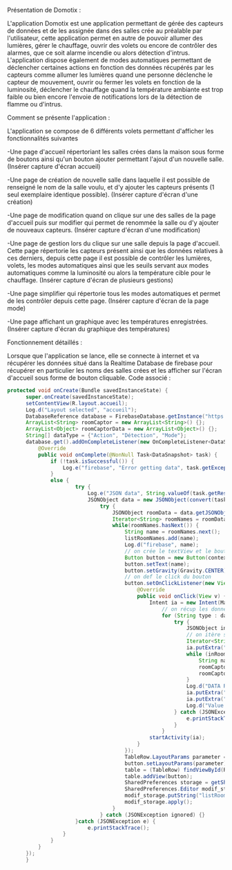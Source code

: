 Présentation de Domotix :

L'application Domotix est une application permettant de gérée des capteurs de données et de les assignée dans des salles crée au préalable par l'utilisateur, cette application permet en autre de pouvoir allumer des lumières, gérer le chauffage, ouvrir des volets ou encore de contrôler des alarmes, que ce soit alarme incendie ou alors détection d'intrus.
L'application dispose également de modes automatiques permettant de déclencher certaines actions en fonction des données récupérés par les capteurs comme allumer les lumières quand une personne déclenche le capteur de mouvement, ouvrir ou fermer les volets en fonction de la luminosité, déclencher le chauffage quand la température ambiante est trop faible ou bien encore l'envoie de notifications lors de la détection de flamme ou d'intrus.
 
Comment se présente l'application :

L'application se compose de 6 différents volets permettant d'afficher les fonctionnalités suivantes

-Une page d'accueil répertoriant les salles crées dans la maison sous forme de boutons ainsi qu'un bouton ajouter permettant l'ajout d'un nouvelle salle.
(Insérer capture d'écran accueil)

-Une page de création de nouvelle salle dans laquelle il est possible de renseigné le nom de la salle voulu, et d'y ajouter les capteurs présents (1 seul exemplaire identique possible).
(Insérer capture d'écran d'une création)

-Une page de modification quand on clique sur une des salles de la page d'accueil puis sur modifier qui permet de renommée la salle ou d'y ajouter de nouveaux capteurs.
(Insérer capture d'écran d'une modification)

-Une page de gestion lors du clique sur une salle depuis la page d'accueil. Cette page répertorie les capteurs présent ainsi que les données relatives à ces derniers, depuis cette page il est possible de contrôler les lumières, volets, les modes automatiques ainsi que les seuils servant aux modes automatiques comme la luminosité ou alors la température cible pour le chauffage.
(Insérer capture d'écran de plusieurs gestions)

-Une page simplifier qui répertorie tous les modes automatiques et permet de les contrôler depuis cette page.
(Insérer capture d'écran de la page mode)

-Une page affichant un graphique avec les températures enregistrées.
(Insérer capture d'écran du graphique des températures)

Fonctionnement détaillés :

Lorsque que l'application se lance, elle se connecte à internet et va récupérer les données situé dans la Realtime Database de firebase pour récupérer en particulier les noms des salles crées et les afficher sur l'écran d'accueil sous forme de bouton cliquable.
Code associé :
  ```java
  protected void onCreate(Bundle savedInstanceState) {
        super.onCreate(savedInstanceState);
        setContentView(R.layout.accueil);
        Log.d("Layout selected", "accueil");
        DatabaseReference database = FirebaseDatabase.getInstance("https://projet-l3-maison-default-rtdb.europe-west1.firebasedatabase.app/").getReference();
        ArrayList<String> roomCaptor = new ArrayList<String>() {};
        ArrayList<Object> roomCaptorData = new ArrayList<Object>() {};
        String[] dataType = {"Action", "Détection", "Mode"};
        database.get().addOnCompleteListener(new OnCompleteListener<DataSnapshot>() {
            @Override
            public void onComplete(@NonNull Task<DataSnapshot> task) {
                if (!task.isSuccessful()) {
                    Log.e("firebase", "Error getting data", task.getException());
                }
                else {
                        try {
                            Log.e("JSON data", String.valueOf(task.getResult()));
                            JSONObject data = new JSONObject(convert(task.getResult().getValue()));
                                try {
                                    JSONObject roomData = data.getJSONObject("Maison");
                                    Iterator<String> roomNames = roomData.keys();
                                    while(roomNames.hasNext()) {
                                        String name = roomNames.next();
                                        listRoomNames.add(name);
                                        Log.d("firebase", name);
                                        // on crée le textView et le bouton et on leur donne ce qu'ils contiennent
                                        Button button = new Button(context);
                                        button.setText(name);
                                        button.setGravity(Gravity.CENTER);
                                        // on def le click du bouton
                                        button.setOnClickListener(new View.OnClickListener() {
                                            @Override
                                            public void onClick(View v) {
                                                Intent ia = new Intent(MainActivity.this, Manage_room.class);
                                                    // on récup les données de la salle dans un JSONObject
                                                    for (String type : dataType) {
                                                        try {
                                                            JSONObject inRoomData = data.getJSONObject("Maison").getJSONObject(name).getJSONObject(type);
                                                            // on itère sur tous les capteurs présent dans la salle
                                                            Iterator<String> inRoomCaptor = inRoomData.keys();
                                                            ia.putExtra("name", name);
                                                            while (inRoomCaptor.hasNext()) {
                                                                String name = inRoomCaptor.next();
                                                                roomCaptor.add(name);
                                                                roomCaptorData.add(inRoomData.get(name));
                                                            }
                                                            Log.d("DATA ROOM CAPTOR", String.valueOf(roomCaptor));
                                                            ia.putExtra("roomCaptor", roomCaptor);
                                                            ia.putExtra("roomCaptorData", (Serializable) roomCaptorData);
                                                            Log.d("Value sent to manage", String.valueOf(roomCaptorData));
                                                        } catch (JSONException e) {
                                                            e.printStackTrace();
                                                        }
                                                    }
                                                startActivity(ia);
                                            }
                                        });
                                        TableRow.LayoutParams parameter = new TableRow.LayoutParams(TableRow.LayoutParams.WRAP_CONTENT, TableRow.LayoutParams.MATCH_PARENT);
                                        button.setLayoutParams(parameter);
                                        table = (TableRow) findViewById(R.id.table);
                                        table.addView(button);
                                        SharedPreferences storage = getSharedPreferences("data", Context.MODE_PRIVATE);
                                        SharedPreferences.Editor modif_storage = storage.edit();
                                        modif_storage.putString("listRoom", listRoomNames.toString().substring(1, listRoomNames.toString().length() - 1));
                                        modif_storage.apply();
                                    }
                                } catch (JSONException ignored) {}
                        }catch (JSONException e) {
                            e.printStackTrace();
                    }
                }
            }
        });
        }
```
